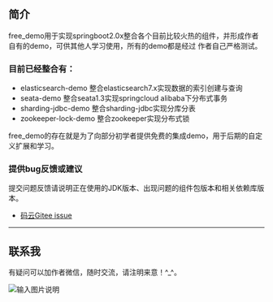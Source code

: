## 简介
free_demo用于实现springboot2.0x整合各个目前比较火热的组件，并形成作者自有的demo，可供其他人学习使用，所有的demo都是经过
作者自己严格测试。

### 目前已经整合有：

- elasticsearch-demo 整合elasticsearch7.x实现数据的索引创建与查询
- seata-demo 整合seata1.3实现springcloud alibaba下分布式事务
- sharding-jdbc-demo 整合sharding-jdbc实现分库分表
- zookeeper-lock-demo 整合zookeeper实现分布式锁

free_demo的存在就是为了向部分初学者提供免费的集成demo，用于后期的自定义扩展和学习。

### 提供bug反馈或建议

提交问题反馈请说明正在使用的JDK版本、出现问题的组件包版本和相关依赖库版本。

- [码云Gitee issue](https://gitee.com/dh_free/free_demo/issues)

-------------------------------------------------------------------------------

## 联系我

有疑问可以加作者微信，随时交流，请注明来意！^_^。

![输入图片说明](https://images.gitee.com/uploads/images/2021/0309/144415_c1bbb59f_4951941.png "wechat.png")